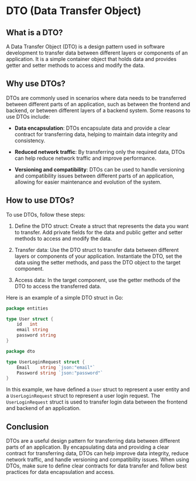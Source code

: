 # DTO (Data Transfer Object)

## What is a DTO?

A Data Transfer Object (DTO) is a design pattern used in software development to transfer data between different layers or components of an application. It is a simple container object that holds data and provides getter and setter methods to access and modify the data.

## Why use DTOs?

DTOs are commonly used in scenarios where data needs to be transferred between different parts of an application, such as between the frontend and backend, or between different layers of a backend system. Some reasons to use DTOs include:

- **Data encapsulation**: DTOs encapsulate data and provide a clear contract for transferring data, helping to maintain data integrity and consistency.

- **Reduced network traffic**: By transferring only the required data, DTOs can help reduce network traffic and improve performance.

- **Versioning and compatibility**: DTOs can be used to handle versioning and compatibility issues between different parts of an application, allowing for easier maintenance and evolution of the system.

## How to use DTOs?

To use DTOs, follow these steps:

1. Define the DTO struct: Create a struct that represents the data you want to transfer. Add private fields for the data and public getter and setter methods to access and modify the data.

2. Transfer data: Use the DTO struct to transfer data between different layers or components of your application. Instantiate the DTO, set the data using the setter methods, and pass the DTO object to the target component.

3. Access data: In the target component, use the getter methods of the DTO to access the transferred data.

Here is an example of a simple DTO struct in Go:
```go
package entities

type User struct {
    id   int
    email string
    password string
}
```

```go
package dto

type UserLoginRequest struct {
    Email    string `json:"email"`
    Password string `json:"password"`
}
```

In this example, we have defined a `User` struct to represent a user entity and a `UserLoginRequest` struct to represent a user login request. The `UserLoginRequest` struct is used to transfer login data between the frontend and backend of an application.

## Conclusion

DTOs are a useful design pattern for transferring data between different parts of an application. By encapsulating data and providing a clear contract for transferring data, DTOs can help improve data integrity, reduce network traffic, and handle versioning and compatibility issues. When using DTOs, make sure to define clear contracts for data transfer and follow best practices for data encapsulation and access.
```

